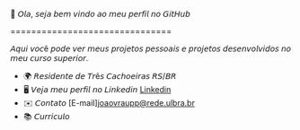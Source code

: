 👋 𝘖𝘭𝘢, 𝘴𝘦𝘫𝘢 𝘣𝘦𝘮 𝘷𝘪𝘯𝘥𝘰 𝘢𝘰 𝘮𝘦𝘶 𝘱𝘦𝘳𝘧𝘪𝘭 𝘯𝘰 𝘎𝘪𝘵𝘏𝘶𝘣

===============================

𝘈𝘲𝘶𝘪 𝘷𝘰𝘤ê 𝘱𝘰𝘥𝘦 𝘷𝘦𝘳 𝘮𝘦𝘶𝘴 𝘱𝘳𝘰𝘫𝘦𝘵𝘰𝘴 𝘱𝘦𝘴𝘴𝘰𝘢𝘪𝘴 𝘦 𝘱𝘳𝘰𝘫𝘦𝘵𝘰𝘴 𝘥𝘦𝘴𝘦𝘯𝘷𝘰𝘭𝘷𝘪𝘥𝘰𝘴 𝘯𝘰 𝘮𝘦𝘶 𝘤𝘶𝘳𝘴𝘰 𝘴𝘶𝘱𝘦𝘳𝘪𝘰𝘳.


* 🌍 𝘙𝘦𝘴𝘪𝘥𝘦𝘯𝘵𝘦 𝘥𝘦 𝘛𝘳ê𝘴 𝘊𝘢𝘤𝘩𝘰𝘦𝘪𝘳𝘢𝘴 𝘙𝘚/𝘉𝘙
* 🖥️  𝘝𝘦𝘫𝘢 𝘮𝘦𝘶 𝘱𝘦𝘳𝘧𝘪𝘭 𝘯𝘰 𝘓𝘪𝘯𝘬𝘦𝘥𝘪𝘯 [Linkedin](https://www.linkedin.com/in/raupp30/)
* ✉️  𝘊𝘰𝘯𝘵𝘢𝘵𝘰 [E-mail][joaovraupp@rede.ulbra.br](mailto:joaovraupp@rede.ulbra.br)
* 📚  𝘊𝘶𝘳𝘳𝘪𝘤𝘶𝘭𝘰 

